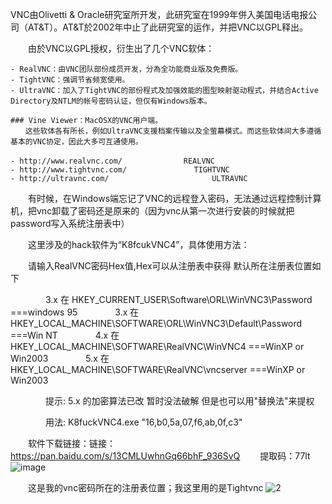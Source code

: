 VNC由Olivetti & Oracle研究室所开发，此研究室在1999年併入美国电话电报公司（AT&T）。AT&T於2002年中止了此研究室的运作，并把VNC以GPL释出。

　　由於VNC以GPL授权，衍生出了几个VNC软体：　　　
```
- RealVNC：由VNC团队部份成员开发，分為全功能商业版及免费版。
- TightVNC：强调节省频宽使用。
- UltraVNC：加入了TightVNC的部份程式及加强效能的图型映射驱动程式，并结合Active Directory及NTLM的帐号密码认证，但仅有Windows版本。

### Vine Viewer：MacOSX的VNC用户端。
　　这些软体各有所长，例如UltraVNC支援档案传输以及全萤幕模式。而这些软体间大多遵循基本的VNC协定，因此大多可互通使用。

- http://www.realvnc.com/   　         REALVNC
- http://www.tightvnc.com/               TIGHTVNC
- http://ultravnc.com/                       ULTRAVNC
```
　　有时候，在Windows端忘记了VNC的远程登入密码，无法通过远程控制计算机，把vnc卸载了密码还是原来的（因为vnc从第一次进行安装的时候就把password写入系统注册表中）

　　这里涉及的hack软件为“K8fcukVNC4”，具体使用方法：

　　请输入RealVNC密码Hex值,Hex可以从注册表中获得 默认所在注册表位置如下

　　　　3.x 在 HKEY_CURRENT_USER\Software\ORL\WinVNC3\Password ===windows 95
　　　　3.x 在 HKEY_LOCAL_MACHINE\SOFTWARE\ORL\WinVNC3\Default\Password ===Win NT
　　　　4.x 在 HKEY_LOCAL_MACHINE\SOFTWARE\RealVNC\WinVNC4 ===WinXP or Win2003
　　　　5.x 在 HKEY_LOCAL_MACHINE\SOFTWARE\RealVNC\vncserver ===WinXP or Win2003

　　　　提示: 5.x 的加密算法已改 暂时没法破解 但是也可以用"替换法"来提权

　　　　用法: K8fuckVNC4.exe "16,b0,5a,07,f6,ab,0f,c3"

　　软件下载链接：链接：https://pan.baidu.com/s/13CMLUwhnGq66bhF_936SvQ 　　提取码：77lt 
![image](https://github.com/user-attachments/assets/29edd88e-1e47-4a89-8329-eb25846ad1e9)

 　　这是我的vnc密码所在的注册表位置；我这里用的是Tightvnc
![2](https://img2020.cnblogs.com/blog/2034475/202005/2034475-20200526170706871-845600530.png)
